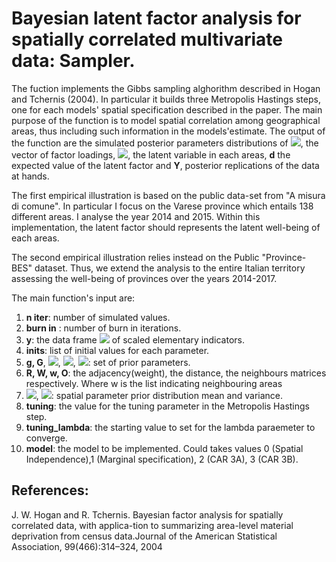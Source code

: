 # Bayesian latent factor analysis for spatially correlated multivariate data: Sampler.

The fuction implements the Gibbs sampling alghorithm described in Hogan and Tchernis (2004).
In particular it builds three Metropolis Hastings steps, one for each models' spatial specification described in the paper. The main purpose of the function is to model spatial correlation among geographical areas, thus including such information in the models'estimate. The output of the function are the simulated posterior parameters distributions of <img src="https://render.githubusercontent.com/render/math?math=\boldsymbol{\lambda}">, the vector of factor loadings,  <img src="https://render.githubusercontent.com/render/math?math=\delta_i">, the latent variable in each areas, **d** the expected value of the latent factor and **Y**, posterior replications of the data at hands. 

The first empirical illustration is based on the public data-set from "A misura di comune". In particular I focus on the Varese province which entails 138 different areas. I analyse the year 2014 and 2015.  Within this implementation, the latent factor should represents the latent well-being of each areas.

The second empirical illustration relies instead on the Public "Province-BES" dataset. Thus, we extend the analysis to the entire Italian territory assessing the well-being of provinces over the years 2014-2017. 

The main function's input are:

1. **n iter**: number of simulated values.    
1. **burn in** : number of burn in iterations.     
1. **y**: the data frame <img src="https://render.githubusercontent.com/render/math?math={N\times D}"> of scaled elementary indicators.      
1. **inits**: list of initial values for each parameter.       
1. **g, G**, <img src="https://render.githubusercontent.com/render/math?math={\alpha}">, <img src="https://render.githubusercontent.com/render/math?math={\beta}">, <img src="https://render.githubusercontent.com/render/math?math={V_\mu}">: set of prior parameters.       
1. **R, W, w, O**: the adjacency(weight), the distance, the neighbours matrices respectively. Where w is the list indicating neighbouring areas       
1. <img src="https://render.githubusercontent.com/render/math?math={\mu_a}">, <img src="https://render.githubusercontent.com/render/math?math={V_a}">: spatial parameter prior   distribution mean and variance.        
1. **tuning**: the value for the tuning parameter in the Metropolis Hastings step.      
1. **tuning_lambda**: the starting value to set for the lambda paraemeter to converge.        
3. **model**: the model to be implemented. Could takes values 0 (Spatial Independence),1 (Marginal specification), 2 (CAR 3A), 3 (CAR 3B). 


## References:

J. W. Hogan and R. Tchernis.  Bayesian factor analysis for spatially correlated data, with applica-tion to summarizing area-level material deprivation from census data.Journal of the American Statistical Association, 99(466):314–324, 2004
